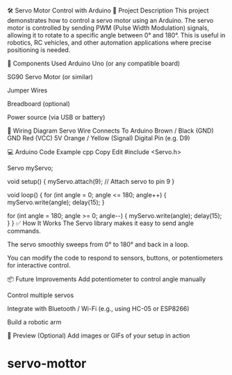 🛠️ Servo Motor Control with Arduino
📖 Project Description
This project demonstrates how to control a servo motor using an Arduino. The servo motor is controlled by sending PWM (Pulse Width Modulation) signals, allowing it to rotate to a specific angle between 0° and 180°. This is useful in robotics, RC vehicles, and other automation applications where precise positioning is needed.

🧰 Components Used
Arduino Uno (or any compatible board)

SG90 Servo Motor (or similar)

Jumper Wires

Breadboard (optional)

Power source (via USB or battery)

🔌 Wiring Diagram
Servo Wire	Connects To Arduino
Brown / Black (GND)	GND
Red (VCC)	5V
Orange / Yellow (Signal)	Digital Pin (e.g. D9)

💻 Arduino Code Example
cpp
Copy
Edit
#include <Servo.h>

Servo myServo;

void setup() {
  myServo.attach(9); // Attach servo to pin 9
}

void loop() {
  for (int angle = 0; angle <= 180; angle++) {
    myServo.write(angle);
    delay(15);
  }

  for (int angle = 180; angle >= 0; angle--) {
    myServo.write(angle);
    delay(15);
  }
}
✅ How It Works
The Servo library makes it easy to send angle commands.

The servo smoothly sweeps from 0° to 180° and back in a loop.

You can modify the code to respond to sensors, buttons, or potentiometers for interactive control.

📦 Future Improvements
Add potentiometer to control angle manually

Control multiple servos

Integrate with Bluetooth / Wi-Fi (e.g., using HC-05 or ESP8266)

Build a robotic arm

📸 Preview (Optional)
Add images or GIFs of your setup in action

# servo-mottor

